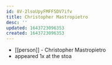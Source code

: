 ```yaml
---
id: 8V-2lsoUpyFMFF5DV7ifv
title: Christopher Mastropietro
desc: ''
updated: 1643723096353
created: 1643723096353
---
```



- [[person]] - Christopher Mastropietro
- appeared 1x at the stoa
